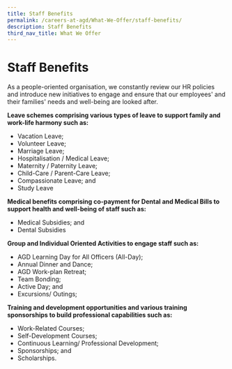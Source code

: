 ```yaml
---
title: Staff Benefits
permalink: /careers-at-agd/What-We-Offer/staff-benefits/
description: Staff Benefits
third_nav_title: What We Offer
---
```

Staff Benefits
==============

As a people-oriented organisation, we constantly review our HR policies and introduce new initiatives to engage and ensure that our employees' and their families' needs and well-being are looked after.

**Leave schemes comprising various types of leave to support family and work-life harmony such as:**

*   Vacation Leave;
*   Volunteer Leave;
*   Marriage Leave;
*   Hospitalisation / Medical Leave;
*   Maternity / Paternity Leave;
*   Child-Care / Parent-Care Leave;
*   Compassionate Leave; and
*   Study Leave

**Medical benefits comprising co-payment for Dental and Medical Bills to support health and well-being of staff such as:**

*   Medical Subsidies; and
*   Dental Subsidies

**Group and Individual Oriented Activities to engage staff such as:**

*   AGD Learning Day for All Officers (All-Day);
*   Annual Dinner and Dance;
*   AGD Work-plan Retreat;
*   Team Bonding;
*   Active Day; and
*   Excursions/ Outings;

**Training and development opportunities and various training sponsorships to build professional capabilities such as:**

*   Work-Related Courses;
*   Self-Development Courses;
*   Continuous Learning/ Professional Development;
*   Sponsorships; and
*   Scholarships.